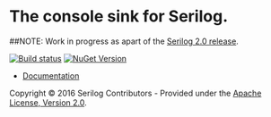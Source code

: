 # The console sink for Serilog.

##NOTE: Work in progress as apart of the [Serilog 2.0 release](https://github.com/serilog/serilog/issues?q=is%3Aissue+is%3Aopen+label%3Av2).

[![Build status](https://ci.appveyor.com/api/projects/status/w1w3m1wyk3in1c96/branch/master?svg=true)](https://ci.appveyor.com/project/serilog/serilog-sinks-console/branch/master) [![NuGet Version](http://img.shields.io/nuget/v/Serilog.Sinks.Console.svg?style=flat)](https://www.nuget.org/packages/Serilog.Sinks.Console/)

* [Documentation](https://github.com/serilog/serilog/wiki)

Copyright &copy; 2016 Serilog Contributors - Provided under the [Apache License, Version 2.0](http://apache.org/licenses/LICENSE-2.0.html).
